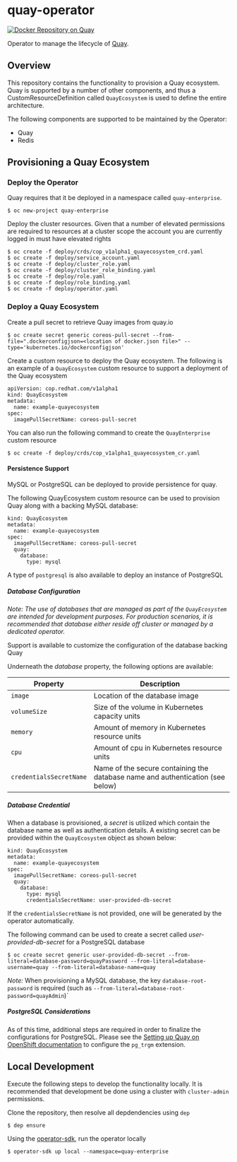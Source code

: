 # quay-operator

[![Docker Repository on Quay](https://quay.io/repository/redhat-cop/quay-operator/status "Docker Repository on Quay")](https://quay.io/repository/redhat-cop/quay-operator)

Operator to manage the lifecycle of [Quay](https://www.openshift.com/products/quay).

## Overview

This repository contains the functionality to provision a Quay ecosystem. Quay is supported by a number of other components, and thus a CustomResourceDefinition called `QuayEcosystem` is used to define the entire architecture. 

The following components are supported to be maintained by the Operator:

* Quay
* Redis

## Provisioning a Quay Ecosystem

### Deploy the Operator

Quay requires that it be deployed in a namespace called `quay-enterprise`.

```
$ oc new-project quay-enterprise
```

Deploy the cluster resources. Given that a number of elevated permissions are required to resources at a cluster scope the account you are currently logged in must have elevated rights

```
$ oc create -f deploy/crds/cop_v1alpha1_quayecosystem_crd.yaml
$ oc create -f deploy/service_account.yaml
$ oc create -f deploy/cluster_role.yaml
$ oc create -f deploy/cluster_role_binding.yaml
$ oc create -f deploy/role.yaml
$ oc create -f deploy/role_binding.yaml
$ oc create -f deploy/operator.yaml
```


### Deploy a Quay Ecosystem

Create a pull secret to retrieve Quay images from quay.io

```
$ oc create secret generic coreos-pull-secret --from-file=".dockerconfigjson=<location of docker.json file>" --type='kubernetes.io/dockerconfigjson'
```

Create a custom resource to deploy the Quay ecosystem. The following is an example of a `QuayEcosystem` custom resource to support a deployment of the Quay ecosystem

```
apiVersion: cop.redhat.com/v1alpha1
kind: QuayEcosystem
metadata:
  name: example-quayecosystem
spec:
  imagePullSecretName: coreos-pull-secret
```

You can also run the following command to create the `QuayEnterprise` custom resource

```
$ oc create -f deploy/crds/cop_v1alpha1_quayecosystem_cr.yaml
```

#### Persistence Support

MySQL or PostgreSQL can be deployed to provide persistence for quay.

The following QuayEcosystem custom resource can be used to provision Quay along with a backing MySQL database:

```
kind: QuayEcosystem
metadata:
  name: example-quayecosystem
spec:
  imagePullSecretName: coreos-pull-secret
  quay:
    database:
      type: mysql
```

A type of `postgresql` is also available to deploy an instance of PostgreSQL

##### Database Configuration

_Note: The use of databases that are managed as part of the `QuayEcosystem` are intended for development purposes. For production scenarios, it is recommended that database either reside off cluster or managed by a dedicated operator._

Support is available to customize the configuration of the database backing Quay

Underneath the _database_ property, the following options are available:

| Property | Description | 
| --------- | ---------- |
| `image` | Location of the database image |
| `volumeSize` | Size of the volume in Kubernetes capacity units |
| `memory` | Amount of memory in Kubernetes resource units |
| `cpu` | Amount of cpu in Kubernetes resource units |
| `credentialsSecretName` | Name of the secure containing the database name and authentication (see below) |

##### Database Credential

When a database is provisioned, a _secret_ is utilized which contain the database name as well as authentication details. A existing secret can be provided within the `QuayEcosystem` object as shown below:

```
kind: QuayEcosystem
metadata:
  name: example-quayecosystem
spec:
  imagePullSecretName: coreos-pull-secret
  quay:
    database:
      type: mysql
      credentialsSecretName: user-provided-db-secret
```

If the `credentialsSecretName` is not provided, one will be generated by the operator automatically.

The following command can be used to create a secret called _user-provided-db-secret_ for a PostgreSQL database

```
$ oc create secret generic user-provided-db-secret --from-literal=database-password=quayPassword --from-literal=database-username=quay --from-literal=database-name=quay
```

_Note:_ When provisioning a MySQL database, the key `database-root-password` is required (such as `--from-literal=database-root-password=quayAdmin`)` 


##### PostgreSQL Considerations

As of this time, additional steps are required in order to finalize the configurations for PostgreSQL. Please see the [Setting up Quay on OpenShift documentation](https://access.redhat.com/documentation/en-us/red_hat_quay/2.9/html/deploy_red_hat_quay_on_openshift/set_up_red_hat_quay_services) to configure the `pg_trgm` extension.


## Local Development

Execute the following steps to develop the functionality locally. It is recommended that development be done using a cluster with `cluster-admin` permissions. 

Clone the repository, then resolve all depdendencies using `dep`

```
$ dep ensure
```

Using the [operator-sdk](https://github.com/operator-framework/operator-sdk), run the operator locally

```
$ operator-sdk up local --namespace=quay-enterprise
```